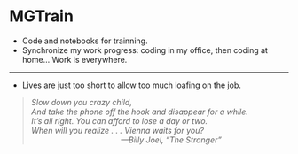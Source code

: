 # MGTrain
* Code and notebooks for trainning.
* Synchronize my work progress: coding in my office, then coding at home... Work is everywhere.
---
* Lives are just too short to allow too much loafing on the job.
> *Slow down you crazy child,*  
> *And take the phone off the hook and disappear for a while.*  
> *It’s all right. You can afford to lose a day or two.*  
> *When will you realize . . . Vienna waits for you?*  
> &nbsp;&nbsp;&nbsp;&nbsp;&nbsp;&nbsp;
> &nbsp;&nbsp;&nbsp;&nbsp;&nbsp;&nbsp;
> &nbsp;&nbsp;&nbsp;&nbsp;&nbsp;&nbsp;
> &nbsp;&nbsp;&nbsp;&nbsp;&nbsp;&nbsp;
> &nbsp;&nbsp;&nbsp;&nbsp;&nbsp;&nbsp;
> &nbsp;&nbsp;&nbsp;&nbsp;&nbsp;&nbsp;*—Billy Joel, “The Stranger”*
